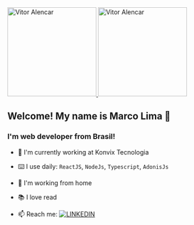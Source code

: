 <a href='https://vitormalencar.com'>
  <img src="https://raw.githubusercontent.com/vitormalencar/vitormalencar/master/assets/artwork.png" height='200' widht='400' alt="Vitor Alencar" />
  <img src="https://raw.githubusercontent.com/vitormalencar/vitormalencar/master/assets/qrcode.png" height='200' widht='400' alt="Vitor Alencar" />
</a>

## Welcome! My name is Marco Lima 🤝
### I'm web developer from Brasil!



- 🏦 I'm currently working at Konvix Tecnologia
- ⌨️ I use daily: `ReactJS`, `NodeJs`, `Typescript`, `AdonisJs`
- 🏡 I'm working from home
- 📚 I love read

- 📫 Reach me: [![LINKEDIN](https://img.shields.io/badge/Linkedin-black?style=for-the-badge&logo=linkedin)](https://www.linkedin.com/in/maurelima/)
